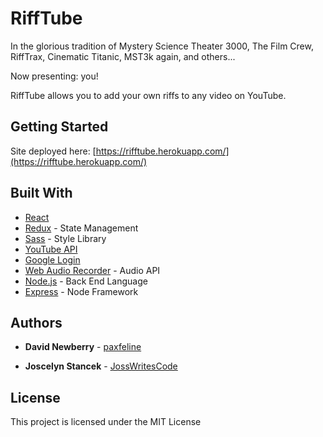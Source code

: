 # RiffTube

In the glorious tradition of Mystery Science Theater 3000, The Film Crew, RiffTrax, Cinematic Titanic, MST3k again, and others...

Now presenting: you!

RiffTube allows you to add your own riffs to any video on YouTube.

## Getting Started

Site deployed here: [https://rifftube.herokuapp.com/](https://rifftube.herokuapp.com/)

## Built With

- [React](https://reactjs.org/)
- [Redux](https://redux.js.org/) - State Management
- [Sass](https://sass-lang.com/) - Style Library
- [YouTube API](https://developers.google.com/youtube/v3)
- [Google Login](https://developers.google.com/identity)
- [Web Audio Recorder](https://github.com/higuma/web-audio-recorder-js) - Audio API
- [Node.js](https://nodejs.org/en/) - Back End Language
- [Express](https://expressjs.com/) - Node Framework

## Authors

- **David Newberry** - [paxfeline](https://github.com/paxfeline)

- **Joscelyn Stancek** - [JossWritesCode](https://github.com/JossWritesCode)

## License

This project is licensed under the MIT License
